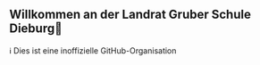 ## Willkommen an der Landrat Gruber Schule Dieburg👋
ℹ️ Dies ist eine inoffizielle GitHub-Organisation
